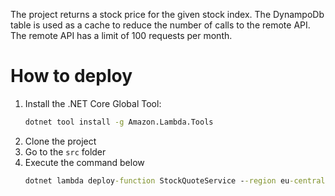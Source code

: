 The project returns a stock price for the given stock index. The DynampoDb table is used as a cache to reduce the number of calls to the remote API. The remote API has a limit of 100 requests per month.

# How to deploy
1. Install the .NET Core Global Tool:
    ```cmd
    dotnet tool install -g Amazon.Lambda.Tools
    ```
1. Clone the project
1. Go to the ```src``` folder
1. Execute the command below
    ```cmd
    dotnet lambda deploy-function StockQuoteService --region eu-central-1 --function-role "arn:aws:iam::165819210796:role/service-role/stock-quote-service-role" --function-runtime dotnet6 --function-memory-size 128 --package-type zip --configuration Release --function-timeout 15 --function-handler StockQuote
    ```